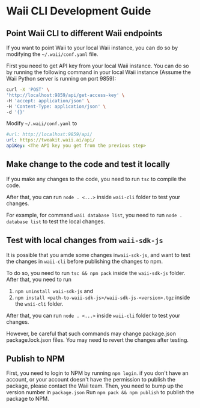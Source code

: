 # Waii CLI Development Guide

## Point Waii CLI to different Waii endpoints

If you want to point Waii to your local Waii instance, you can do so by modifying the `~/.waii/conf.yaml` file.

First you need to get API key from your local Waii instance. You can do so by running the following command in your local Waii instance (Assume the Waii Python server is running on port 9859):

```bash
curl -X 'POST' \
'http://localhost:9859/api/get-access-key' \
-H 'accept: application/json' \
-H 'Content-Type: application/json' \
-d '{}'
```

Modify `~/.waii/conf.yaml` to

```yaml
#url: http://localhost:9859/api/
url: https://tweakit.waii.ai/api/
apiKey: <The API key you get from the previous step>
```

## Make change to the code and test it locally

If you make any changes to the code, you need to run `tsc` to compile the code.

After that, you can run `node . <...>` inside `waii-cli` folder to test your changes.

For example, for command `waii database list`, you need to run `node . database list` to test the local changes.

## Test with local changes from `waii-sdk-js`

It is possible that you amde some changes in`waii-sdk-js`, and want to test the changes in `waii-cli` before publishing the changes to npm.

To do so, you need to run `tsc && npm pack` inside the `waii-sdk-js` folder. After that, you need to run
1. `npm uninstall waii-sdk-js` and
2. `npm install <path-to-waii-sdk-js>/waii-sdk-js-<version>.tgz` inside the `waii-cli` folder.

After that, you can run `node . <...>` inside `waii-cli` folder to test your changes.

However, be careful that such commands may change package.json package.lock.json files. You may need to revert the changes after testing.

## Publish to NPM
First, you need to login to NPM by running `npm login`. if you don't have an account, or your account doesn't have the permission to publish the package, please contact the Waii team.
Then, you need to bump up the version number in `package.json`
Run `npm pack && npm publish` to publish the package to NPM.
